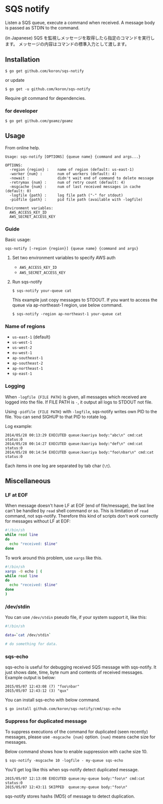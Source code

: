 # SQS notify

Listen a SQS queue, execute a command when received.  A message body is passed
as STDIN to the command.

(in Japanese) SQS を監視しメッセージを取得したら指定のコマンドを実行します。
メッセージの内容はコマンドの標準入力として渡します。


## Installation

```
$ go get github.com/koron/sqs-notify
```

or update

```
$ go get -u github.com/koron/sqs-notify
```

Require git command for dependencies.

### for developer

```
$ go get github.com/goamz/goamz
```


## Usage

From online help.

```
Usage: sqs-notify [OPTIONS] {queue name} {command and args...}

OPTIONS:
  -region {region} :    name of region (default: us-east-1)
  -worker {num} :       num of workers (default: 4)
  -nowait :             didn't wait end of command to delete message
  -retrymax {num} :     num of retry count (default: 4)
  -msgcache {num} :     num of last received messages in cache (default: 0)
  -logfile {path} :     log file path ("-" for stdout)
  -pidfile {path} :     pid file path (available with -logfile)

Environment variables:
  AWS_ACCESS_KEY_ID
  AWS_SECRET_ACCESS_KEY
```

### Guide

Basic usage:

    sqs-notify [-region {region}] {queue name} {command and args}

1.  Set two environment variables to specify AWS auth
    *   `AWS_ACCESS_KEY_ID`
    *   `AWS_SECRET_ACCESS_KEY`
2.  Run sqs-notify

    ```
    $ sqs-notify your-queue cat
    ```

    This example just copy messages to STDOUT.  If you want to access the queue
    via ap-northeast-1 region, use below command.

    ```
    $ sqs-notify -region ap-northeast-1 your-queue cat
    ```

### Name of regions

*   `us-east-1` (default)
*   `us-west-1`
*   `us-west-2`
*   `eu-west-1`
*   `ap-southeast-1`
*   `ap-southeast-2`
*   `ap-northeast-1`
*   `sp-east-1`

### Logging

When `-logfile {FILE PATH}` is given, all messages which received are logged
into the file.  If FILE PATH is `-`, it output all logs to STDOUT not file.

Using `-pidfile {FILE PATH}` with `-logfile`, sqs-notify writes own PID to the
file.  You can send SIGHUP to that PID to rotate log.

Log example:

```
2014/05/28 00:13:29 EXECUTED queue:kaoriya body:"abc\n" cmd:cat status:0
2014/05/28 00:14:27 EXECUTED queue:kaoriya body:"def\n" cmd:cat status:0
2014/05/28 00:14:54 EXECUTED queue:kaoriya body:"foo\nbar\n" cmd:cat status:0
```

Each items in one log are separated by tab char (`\t`).


## Miscellaneous

### LF at EOF

When message doesn't have LF at EOF (end of file/message), the last line can't
be handled by `read` shell command or so.  This is limitation of `read`
command, not sqs-notify.  Therefore this kind of scripts don't work correctly
for messages without LF at EOF:

```sh
#!/bin/sh
while read line
do
  echo "received: $line"
done
```

To work around this problem, use `xargs` like this.

```sh
#!/bin/sh
xargs -0 echo | (
while read line
do
  echo "received: $line"
done
)
```

### /dev/stdin

You can use `/dev/stdin` pseudo file, if your system support it, like this:

```sh
#!/bin/sh

data=`cat /dev/stdin`

# do something for data.
```

### sqs-echo

sqs-echo is useful for debugging received SQS message with sqs-notify.  It just
shows date, time, byte num and contents of received messages.  Example output
is below:

```
2015/05/07 12:43:08 (7) "foo\nbar"
2015/05/07 12:43:12 (3) "qux"
```

You can install sqs-echo with below command.

```
$ go install github.com/koron/sqs-notify/cmd/sqs-echo
```

### Suppress for duplicated message

To suppress executions of the command for duplicated (seen recently) messages,
please use `-msgcache {num}` option.  `{num}` means cache size for messages.

Below command shows how to enable suppression with cache size 10.

    $ sqs-notify -msgcache 10 -logfile - my-queue sqs-echo

You'll get log like this when sqs-notify detect duplicated message.

```
2015/05/07 12:13:08 EXECUTED queue:my-queue body:"foo\n" cmd:cat status:0
2015/05/07 12:43:11 SKIPPED  queue:my-queue body:"foo\n"
```

sqs-notify stores hashs (MD5) of message to detect duplication.
